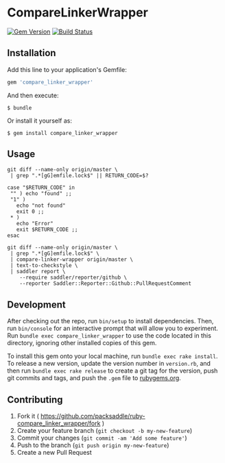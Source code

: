 # CompareLinkerWrapper

[![Gem Version](http://img.shields.io/gem/v/compare_linker_wrapper.svg?style=flat)](http://badge.fury.io/rb/compare_linker_wrapper)
[![Build Status](http://img.shields.io/travis/packsaddle/ruby-compare_linker_wrapper/master.svg?style=flat)](https://travis-ci.org/packsaddle/ruby-compare_linker_wrapper)

## Installation

Add this line to your application's Gemfile:

```ruby
gem 'compare_linker_wrapper'
```

And then execute:

    $ bundle

Or install it yourself as:

    $ gem install compare_linker_wrapper

## Usage

```
git diff --name-only origin/master \
 | grep ".*[gG]emfile.lock$" || RETURN_CODE=$?

case "$RETURN_CODE" in
 "" ) echo "found" ;;
 "1" )
   echo "not found"
   exit 0 ;;
 * )
   echo "Error"
   exit $RETURN_CODE ;;
esac

git diff --name-only origin/master \
 | grep ".*[gG]emfile.lock$" \
 | compare-linker-wrapper origin/master \
 | text-to-checkstyle \
 | saddler report \
    --require saddler/reporter/github \
    --reporter Saddler::Reporter::Github::PullRequestComment
```

## Development

After checking out the repo, run `bin/setup` to install dependencies. Then, run `bin/console` for an interactive prompt that will allow you to experiment. Run `bundle exec compare_linker_wrapper` to use the code located in this directory, ignoring other installed copies of this gem.

To install this gem onto your local machine, run `bundle exec rake install`. To release a new version, update the version number in `version.rb`, and then run `bundle exec rake release` to create a git tag for the version, push git commits and tags, and push the `.gem` file to [rubygems.org](https://rubygems.org).

## Contributing

1. Fork it ( https://github.com/packsaddle/ruby-compare_linker_wrapper/fork )
2. Create your feature branch (`git checkout -b my-new-feature`)
3. Commit your changes (`git commit -am 'Add some feature'`)
4. Push to the branch (`git push origin my-new-feature`)
5. Create a new Pull Request
